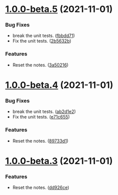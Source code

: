 # [1.0.0-beta.5](https://github.com/yozepi/semantic-release-dotnet/compare/v1.0.0-beta.4...v1.0.0-beta.5) (2021-11-01)


### Bug Fixes

* break the unit tests. ([fbbdd71](https://github.com/yozepi/semantic-release-dotnet/commit/fbbdd7101a93078dd5529fc54c3869d3acd8d3e4))
* Fix the unit tests. ([2b5632b](https://github.com/yozepi/semantic-release-dotnet/commit/2b5632b8d7fa99c44850f23fde8db46ae7eb54e4))


### Features

* Reset the notes. ([3a50216](https://github.com/yozepi/semantic-release-dotnet/commit/3a502168f8b8e56ac08b5a79e20da1f20fe06f78))

# [1.0.0-beta.4](https://github.com/yozepi/semantic-release-dotnet/compare/v1.0.0-beta.3...v1.0.0-beta.4) (2021-11-01)


### Bug Fixes

* break the unit tests. ([ab2d1e2](https://github.com/yozepi/semantic-release-dotnet/commit/ab2d1e29bf6a7061589ad178d283068800801dd9))
* Fix the unit tests. ([e71c655](https://github.com/yozepi/semantic-release-dotnet/commit/e71c655842d402e0684f39291ad16ec60aebdf42))


### Features

* Reset the notes. ([89733d1](https://github.com/yozepi/semantic-release-dotnet/commit/89733d166b51184d97504297b89d8fc4269d13bf))

# [1.0.0-beta.3](https://github.com/yozepi/semantic-release-dotnet/compare/v1.0.0-beta.2...v1.0.0-beta.3) (2021-11-01)


### Features

* Reset the notes. ([dd926ce](https://github.com/yozepi/semantic-release-dotnet/commit/dd926cefc139d2aef42b6709b13072015c5b744a))
